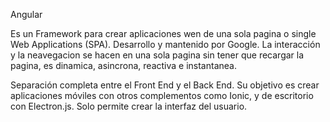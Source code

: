 Angular

   Es un Framework para crear aplicaciones wen de una sola pagina o
single Web Applications (SPA). Desarrollo y mantenido por Google. La interacción y la neavegacion se hacen en una sola pagina sin tener que recargar la pagina, es dinamica, asincrona, reactiva e instantanea.

Separación completa entre el Front End y el Back End. Su objetivo es crear aplicaciones móviles con otros complementos como Ionic, y de escritorio con Electron.js. Solo permite crear la interfaz del usuario.

